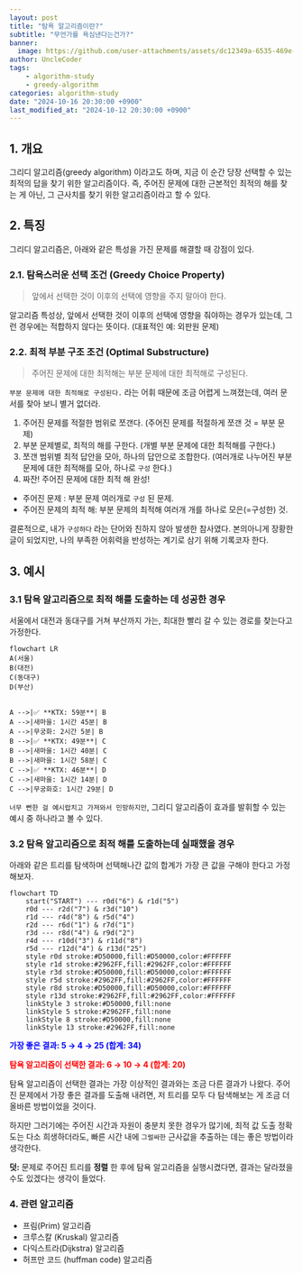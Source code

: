 ```yaml
---
layout: post
title: "탐욕 알고리즘이란?"
subtitle: "무언가를 욕심낸다는건가?"
banner:
  image: https://github.com/user-attachments/assets/dc12349a-6535-469e-a2a5-b035092ec02f
author: UncleCoder
tags:
    - algorithm-study
    - greedy-algorithm
categories: algorithm-study
date: "2024-10-16 20:30:00 +0900"              
last_modified_at: "2024-10-12 20:30:00 +0900"   
---
```


## 1. 개요
그리디 알고리즘(greedy algorithm) 이라고도 하며, 지금 이 순간 당장 선택할 수 있는 최적의 답을 찾기 위한 알고리즘이다.
즉, 주어진 문제에 대한 근본적인 최적의 해를 찾는 게 아닌, 그 근사치를 찾기 위한 알고리즘이라고 할 수 있다.

## 2. 특징
그리디 알고리즘은, 아래와 같은 특성을 가진 문제를 해결할 때 강점이 있다.
### 2.1. 탐욕스러운 선택 조건 (Greedy Choice Property)
> 앞에서 선택한 것이 이후의 선택에 영향을 주지 말아야 한다.

알고리즘 특성상, 앞에서 선택한 것이 이후의 선택에 영향을 줘야하는 경우가 있는데, 그런 경우에는 적합하지 않다는 뜻이다. (대표적인 예: 외판원 문제)

### 2.2. 최적 부분 구조 조건 (Optimal Substructure)
> 주어진 문제에 대한 최적해는 부분 문제에 대한 최적해로 구성된다.

`부분 문제에 대한 최적해로 구성된다.` 라는 어휘 때문에 조금 어렵게 느껴졌는데, 여러 문서를 찾아 보니 별거 없더라.

1. 주어진 문제를 적절한 범위로 쪼갠다. (주어진 문제를 적절하게 쪼갠 것 = 부분 문제)
2. 부분 문제별로, 최적의 해를 구한다. (개별 부분 문제에 대한 최적해를 구한다.)
3. 쪼갠 범위별 최적 답안을 모아, 하나의 답안으로 조합한다. (여러개로 나누어진 부분 문제에 대한 최적해를 모아, 하나로 `구성` 한다.)
4. 짜잔! 주어진 문제에 대한 최적 해 완성!
  - 주어진 문제 : 부분 문제 여러개로 `구성` 된 문제.
  - 주어진 문제의 최적 해: 부분 문제의 최적해 여러개 개를 하나로 모은(=구성한) 것.

결론적으로, 내가 `구성하다` 라는 단어와 친하지 않아 발생한 참사였다. 본의아니게 장황한 글이 되었지만, 나의 부족한 어휘력을 반성하는 계기로 삼기 위해 기록코자 한다.


## 3. 예시
### 3.1 탐욕 알고리즘으로 최적 해를 도출하는 데 성공한 경우
서울에서 대전과 동대구를 거쳐 부산까지 가는, 최대한 빨리 갈 수 있는 경로를 찾는다고 가정한다.

```mermaid!
flowchart LR
A(서울)
B(대전)
C(동대구)
D(부산)


A -->|✅ **KTX: 59분**| B
A -->|새마을: 1시간 45분| B
A -->|무궁화: 2시간 5분| B
B -->|✅ **KTX: 49분**| C
B -->|새마을: 1시간 40분| C
B -->|새마을: 1시간 58분| C
C -->|✅ **KTX: 46분**| D
C -->|새마을: 1시간 14분| D
C -->|무궁화호: 1시간 29분| D
```

`너무 뻔한 걸 예시랍치고 가져와서 민망하지만`, 그리디 알고리즘이 효과를 발휘할 수 있는 예시 중 하나라고 볼 수 있다.

### 3.2 탐욕 알고리즘으로 최적 해를 도출하는데 실패했을 경우 
아래와 같은 트리를 탐색하며 선택해나간 값의 합계가 가장 큰 값을 구해야 한다고 가정해보자.
```mermaid!
flowchart TD
    start("START") --- r0d("6") & r1d("5")
    r0d --- r2d("7") & r3d("10")
    r1d --- r4d("8") & r5d("4")
    r2d --- r6d("1") & r7d("1")
    r3d --- r8d("4") & r9d("2")
    r4d --- r10d("3") & r11d("8")
    r5d --- r12d("4") & r13d("25")
    style r0d stroke:#D50000,fill:#D50000,color:#FFFFFF
    style r1d stroke:#2962FF,fill:#2962FF,color:#FFFFFF
    style r3d stroke:#D50000,fill:#D50000,color:#FFFFFF
    style r5d stroke:#2962FF,fill:#2962FF,color:#FFFFFF
    style r8d stroke:#D50000,fill:#D50000,color:#FFFFFF
    style r13d stroke:#2962FF,fill:#2962FF,color:#FFFFFF
    linkStyle 3 stroke:#D50000,fill:none
    linkStyle 5 stroke:#2962FF,fill:none
    linkStyle 8 stroke:#D50000,fill:none
    linkStyle 13 stroke:#2962FF,fill:none
```

<span style="color:blue">**가장 좋은 결과: 5 → 4 → 25 (합계: 34)**</span>

<span style="color:red">**탐욕 알고리즘이 선택한 결과: 6 → 10 → 4 (합계: 20)** </span>

탐욕 알고리즘이 선택한 결과는 가장 이상적인 결과와는 조금 다른 결과가 나왔다.
주어진 문제에서 가장 좋은 결과를 도출해 내려면, 저 트리를 모두 다 탐색해보는 게 조금 더 올바른 방법이었을 것이다.

하지만 그러기에는 주어진 시간과 자원이 충분치 못한 경우가 많기에, 최적 값 도출 정확도는 다소 희생하더라도, 빠른 시간 내에 `그럴싸한` 근사값을 추출하는 데는 좋은 방법이라 생각한다.

**덧:** 문제로 주어진 트리를 **정렬** 한 후에 탐욕 알고리즘을 실행시켰다면, 결과는 달라졌을 수도 있겠다는 생각이 들었다.

### 4. 관련 알고리즘
- 프림(Prim) 알고리즘
- 크루스칼 (Kruskal) 알고리즘
- 다익스트라(Dijkstra) 알고리즘
- 허프만 코드 (huffman code) 알고리즘
